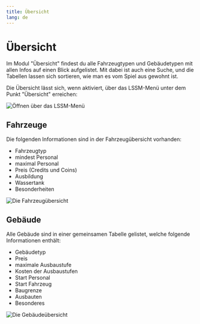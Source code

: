 ```yaml
---
title: Übersicht
lang: de
---
```


# Übersicht

Im Modul "Übersicht" findest du alle Fahrzeugtypen und Gebäudetypen mit allen Infos auf einen Blick aufgelistet.
Mit dabei ist auch eine Suche, und die Tabellen lassen sich sortieren, wie man es vom Spiel aus gewohnt ist.

Die Übersicht lässt sich, wenn aktiviert, über das LSSM-Menü unter dem Punkt "Übersicht" erreichen:

![Öffnen über das LSSM-Menü](/docs/assets/overview/img/menu_de.png)

## Fahrzeuge
Die folgenden Informationen sind in der Fahrzeugübersicht vorhanden:
* Fahrzeugtyp
* mindest Personal
* maximal Personal
* Preis (Credits und Coins)
* Ausbildung
* Wassertank
* Besonderheiten

![Die Fahrzeugübersicht](/docs/assets/overview/img/fahrzeuge.png)

## Gebäude
Alle Gebäude sind in einer gemeinsamen Tabelle gelistet, welche folgende Informationen enthält:
* Gebäudetyp
* Preis
* maximale Ausbaustufe
* Kosten der Ausbaustufen
* Start Personal
* Start Fahrzeug
* Baugrenze
* Ausbauten
* Besonderes

![Die Gebäudeübersicht](/docs/assets/overview/img/gebaeude.png)